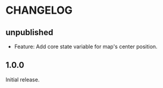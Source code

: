# CHANGELOG

## unpublished

- Feature: Add core state variable for map's center position.

## 1.0.0

Initial release.

